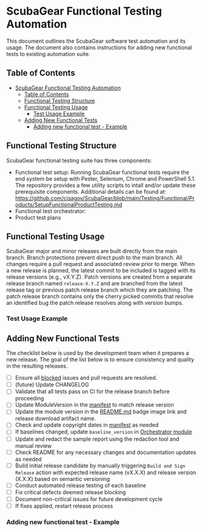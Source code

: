 # ScubaGear Functional Testing Automation <!-- omit in toc --> #

This document outlines the ScubaGear software test automation and its usage. The document also contains instructions for adding new functional tests to existing automation suite.

## Table of Contents <!-- omit in toc --> ##

- [ScubaGear Functional Testing Automation ](#scubagear-functional-testing-automation-)
  - [Table of Contents ](#table-of-contents-)
  - [Functional Testing Structure](#functional-testing-structure)
  - [Functional Testing Usage](#functional-testing-usage)
    - [Test Usage Example](#test-usage-example)
  - [Adding New Functional Tests](#adding-new-functional-tests)
    - [Adding new functional test - Example](#adding-new-functional-test---example)

## Functional Testing Structure ##

ScubaGear functional testing suite has three components:
* Functional test setup: Running ScubaGear functional tests require the end system be setup with Pester, Selenium, Chrome and PowerShell 5.1. The repository provides a few utility scripts to intall and/or update these prerequisite components. Additional details can be found at: https://github.com/cisagov/ScubaGear/blob/main/Testing/Functional/Products/SetupFunctionalProductTesting.md 
* Functional test orchestrator: 
* Product test plans



## Functional Testing Usage ##

ScubaGear major and minor releases are built directly from the main branch.  Branch protections prevent direct push to the main branch.  All changes require a pull request and associated review prior to merge. 
When a new release is planned, the latest commit to be included is tagged with its release versions (e.g., vX.Y.Z).  Patch versions are created from a separate release branch named `release-X.Y.Z` and are branched from the latest release tag or previous patch release branch which they are patching. The patch release branch contains only the cherry picked commits that resolve an identified bug the patch release resolves along with version bumps.

### Test Usage Example

## Adding New Functional Tests ##

The checklist below is used by the development team when it prepares a new release.  The goal of the list below is to ensure consistency and quality in the resulting releases.

- [ ] Ensure all [blocked](https://github.com/cisagov/ScubaGear/labels/) issues and pull requests are resolved.
- [ ] (future) Update CHANGELOG
- [ ] Validate that all tests pass on CI for the release branch before proceeding
- [ ] Update ModuleVersion in the [manifest](https://github.com/cisagov/ScubaGear/blob/main/PowerShell/ScubaGear/ScubaGear.psd1) to match release version
- [ ] Update the module version in the [README.md](https://github.com/cisagov/ScubaGear/blob/main/README.md) badge image link and release download artifact name.
- [ ] Check and update copyright dates in [manifest](https://github.com/cisagov/ScubaGear/blob/main/PowerShell/ScubaGear/ScubaGear.psd1) as needed
- [ ] If baselines changed, update `baseline_version` in [Orchestrator module](https://github.com/cisagov/ScubaGear/blob/main/PowerShell/ScubaGear/Modules/Orchestrator.psm1)
- [ ] Update and redact the sample report using the redaction tool and manual review
- [ ] Check README for any necessary changes and documentation updates as needed
- [ ] Build initial release candidate by manually triggering `Build and Sign Release` action with expected release name (vX.X.X) and release version (X.X.X) based on semantic versioning
- [ ] Conduct automated release testing of each baseline
- [ ] Fix critical defects deemed release blocking
- [ ] Document non-critical issues for future development cycle
- [ ] If fixes applied, restart release process

### Adding new functional test - Example